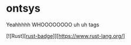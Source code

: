 # ontsys
Yeahhhhh WHOOOOOOOO uh uh tags

[![Rust][[rust-badge](https://img.shields.io/badge/rust-%23000000.svg?style=for-the-badge&logo=rust&logoColor=white)]][https://www.rust-lang.org/]

